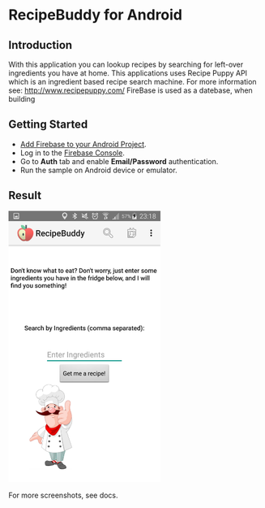 RecipeBuddy for Android
=============================

Introduction
------------
With this application you can lookup recipes by searching for left-over ingredients you have at home.
This applications uses Recipe Puppy API which is an ingredient based recipe search machine.
For more information see: http://www.recipepuppy.com/
FireBase is used as a datebase, when building 


Getting Started
---------------
- [Add Firebase to your Android Project](https://firebase.google.com/docs/android/setup).
- Log in to the [Firebase Console](https://console.firebase.google.com).
- Go to **Auth** tab and enable **Email/Password** authentication.
- Run the sample on Android device or emulator.

Result
-----------
<img src="https://github.com/Jimbo994/jimboelrijkpset6/blob/master/docs/SearchActivity.png" height="534" width="300"/>

For more screenshots, see docs.
